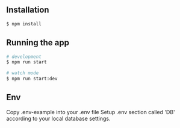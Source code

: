 ## Installation

```bash
$ npm install
```

## Running the app

```bash
# development
$ npm run start

# watch mode
$ npm run start:dev
```

## Env

Copy .env-example into your .env file
Setup .env section called 'DB' according to your local database settings.